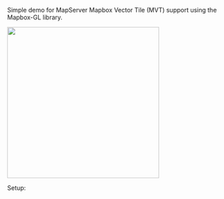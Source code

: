 Simple demo for MapServer Mapbox Vector Tile (MVT) support using the Mapbox-GL library.

<img src="https://raw.githubusercontent.com/sdlime/mvt-demo/master/screenshot.png" width="350">

Setup:
